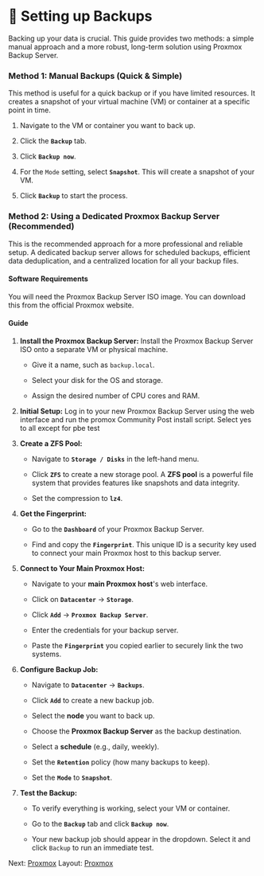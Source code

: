 # 🔄 Setting up Backups

Backing up your data is crucial. This guide provides two methods: a simple manual approach and a more robust, long-term solution using Proxmox Backup Server.

### **Method 1: Manual Backups (Quick & Simple)**

This method is useful for a quick backup or if you have limited resources. It creates a snapshot of your virtual machine (VM) or container at a specific point in time.

1. Navigate to the VM or container you want to back up.

2. Click the **`Backup`** tab.

3. Click **`Backup now`**.

4. For the `Mode` setting, select **`Snapshot`**. This will create a snapshot of your VM.

5. Click **`Backup`** to start the process.

### **Method 2: Using a Dedicated Proxmox Backup Server (Recommended)**

This is the recommended approach for a more professional and reliable setup. A dedicated backup server allows for scheduled backups, efficient data deduplication, and a centralized location for all your backup files.

#### **Software Requirements**

You will need the Proxmox Backup Server ISO image. You can download this from the official Proxmox website.

#### **Guide**

1. **Install the Proxmox Backup Server:** Install the Proxmox Backup Server ISO onto a separate VM or physical machine.

   * Give it a name, such as `backup.local`.

   * Select your disk for the OS and storage.

   * Assign the desired number of CPU cores and RAM.

2. **Initial Setup:** Log in to your new Proxmox Backup Server using the web interface and run the promox Community Post install script. Select yes to all except for pbe test

3. **Create a ZFS Pool:**

   * Navigate to **`Storage / Disks`** in the left-hand menu.

   * Click **`ZFS`** to create a new storage pool. A **ZFS pool** is a powerful file system that provides features like snapshots and data integrity.

   * Set the compression to **`lz4`**.

4. **Get the Fingerprint:**

   * Go to the **`Dashboard`** of your Proxmox Backup Server.

   * Find and copy the **`Fingerprint`**. This unique ID is a security key used to connect your main Proxmox host to this backup server.

5. **Connect to Your Main Proxmox Host:**

   * Navigate to your **main Proxmox host**'s web interface.

   * Click on **`Datacenter`** -> **`Storage`**.

   * Click **`Add`** -> **`Proxmox Backup Server`**.

   * Enter the credentials for your backup server.

   * Paste the **`Fingerprint`** you copied earlier to securely link the two systems.

6. **Configure Backup Job:**

   * Navigate to **`Datacenter`** -> **`Backups`**.

   * Click **`Add`** to create a new backup job.

   * Select the **node** you want to back up.

   * Choose the **Proxmox Backup Server** as the backup destination.

   * Select a **schedule** (e.g., daily, weekly).

   * Set the **`Retention`** policy (how many backups to keep).

   * Set the **`Mode`** to **`Snapshot`**.

7. **Test the Backup:**

   * To verify everything is working, select your VM or container.

   * Go to the **`Backup`** tab and click **`Backup now`**.

   * Your new backup job should appear in the dropdown. Select it and click `Backup` to run an immediate test.
  
  Next: [Proxmox](../Proxmox)
  Layout: [Proxmox](../Layout)

